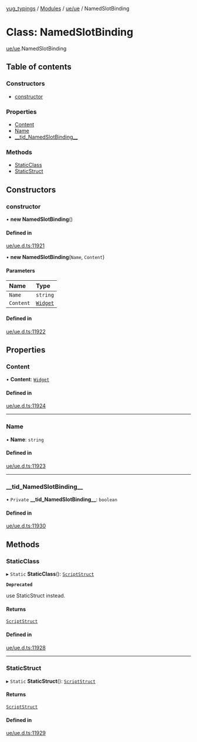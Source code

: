 [yug_typings](../README.md) / [Modules](../modules.md) / [ue/ue](../modules/ue_ue.md) / NamedSlotBinding

# Class: NamedSlotBinding

[ue/ue](../modules/ue_ue.md).NamedSlotBinding

## Table of contents

### Constructors

- [constructor](ue_ue.NamedSlotBinding.md#constructor)

### Properties

- [Content](ue_ue.NamedSlotBinding.md#content)
- [Name](ue_ue.NamedSlotBinding.md#name)
- [\_\_tid\_NamedSlotBinding\_\_](ue_ue.NamedSlotBinding.md#__tid_namedslotbinding__)

### Methods

- [StaticClass](ue_ue.NamedSlotBinding.md#staticclass)
- [StaticStruct](ue_ue.NamedSlotBinding.md#staticstruct)

## Constructors

### constructor

• **new NamedSlotBinding**()

#### Defined in

[ue/ue.d.ts:11921](https://github.com/YugMetaverse/yug_typings/blob/25cad34/ue/ue.d.ts#L11921)

• **new NamedSlotBinding**(`Name`, `Content`)

#### Parameters

| Name | Type |
| :------ | :------ |
| `Name` | `string` |
| `Content` | [`Widget`](ue_ue.Widget.md) |

#### Defined in

[ue/ue.d.ts:11922](https://github.com/YugMetaverse/yug_typings/blob/25cad34/ue/ue.d.ts#L11922)

## Properties

### Content

• **Content**: [`Widget`](ue_ue.Widget.md)

#### Defined in

[ue/ue.d.ts:11924](https://github.com/YugMetaverse/yug_typings/blob/25cad34/ue/ue.d.ts#L11924)

___

### Name

• **Name**: `string`

#### Defined in

[ue/ue.d.ts:11923](https://github.com/YugMetaverse/yug_typings/blob/25cad34/ue/ue.d.ts#L11923)

___

### \_\_tid\_NamedSlotBinding\_\_

• `Private` **\_\_tid\_NamedSlotBinding\_\_**: `boolean`

#### Defined in

[ue/ue.d.ts:11930](https://github.com/YugMetaverse/yug_typings/blob/25cad34/ue/ue.d.ts#L11930)

## Methods

### StaticClass

▸ `Static` **StaticClass**(): [`ScriptStruct`](ue_ue.ScriptStruct.md)

**`Deprecated`**

use StaticStruct instead.

#### Returns

[`ScriptStruct`](ue_ue.ScriptStruct.md)

#### Defined in

[ue/ue.d.ts:11928](https://github.com/YugMetaverse/yug_typings/blob/25cad34/ue/ue.d.ts#L11928)

___

### StaticStruct

▸ `Static` **StaticStruct**(): [`ScriptStruct`](ue_ue.ScriptStruct.md)

#### Returns

[`ScriptStruct`](ue_ue.ScriptStruct.md)

#### Defined in

[ue/ue.d.ts:11929](https://github.com/YugMetaverse/yug_typings/blob/25cad34/ue/ue.d.ts#L11929)
